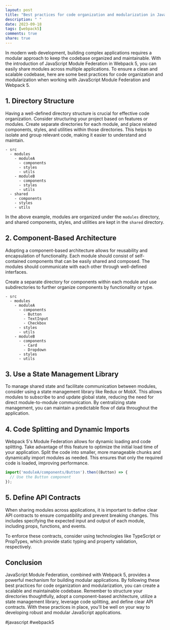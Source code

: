 ```yaml
---
layout: post
title: "Best practices for code organization and modularization in JavaScript Module Federation with Webpack 5"
description: " "
date: 2023-09-18
tags: [webpack5]
comments: true
share: true
---
```


In modern web development, building complex applications requires a modular approach to keep the codebase organized and maintainable. With the introduction of JavaScript Module Federation in Webpack 5, you can easily share modules across multiple applications. To ensure a clean and scalable codebase, here are some best practices for code organization and modularization when working with JavaScript Module Federation and Webpack 5.

## 1. Directory Structure

Having a well-defined directory structure is crucial for effective code organization. Consider structuring your project based on features or modules. Create separate directories for each module, and place related components, styles, and utilities within those directories. This helps to isolate and group relevant code, making it easier to understand and maintain.

```
- src
  - modules
    - moduleA
      - components
      - styles
      - utils
    - moduleB
      - components
      - styles
      - utils
  - shared
    - components
    - styles
    - utils
```

In the above example, modules are organized under the `modules` directory, and shared components, styles, and utilities are kept in the `shared` directory.

## 2. Component-Based Architecture

Adopting a component-based architecture allows for reusability and encapsulation of functionality. Each module should consist of self-contained components that can be easily shared and composed. The modules should communicate with each other through well-defined interfaces.

Create a separate directory for components within each module and use subdirectories to further organize components by functionality or type.

```
- src
  - modules
    - moduleA
      - components
        - Button
        - TextInput
        - Checkbox
      - styles
      - utils
    - moduleB
      - components
        - Card
        - Dropdown
      - styles
      - utils
```

## 3. Use a State Management Library

To manage shared state and facilitate communication between modules, consider using a state management library like Redux or MobX. This allows modules to subscribe to and update global state, reducing the need for direct module-to-module communication. By centralizing state management, you can maintain a predictable flow of data throughout the application.

## 4. Code Splitting and Dynamic Imports

Webpack 5's Module Federation allows for dynamic loading and code splitting. Take advantage of this feature to optimize the initial load time of your application. Split the code into smaller, more manageable chunks and dynamically import modules as needed. This ensures that only the required code is loaded, improving performance.

```javascript
import('moduleA/components/Button').then((Button) => {
  // Use the Button component
});
```

## 5. Define API Contracts

When sharing modules across applications, it is important to define clear API contracts to ensure compatibility and prevent breaking changes. This includes specifying the expected input and output of each module, including props, functions, and events.

To enforce these contracts, consider using technologies like TypeScript or PropTypes, which provide static typing and property validation, respectively.

## Conclusion

JavaScript Module Federation, combined with Webpack 5, provides a powerful mechanism for building modular applications. By following these best practices for code organization and modularization, you can create a scalable and maintainable codebase. Remember to structure your directories thoughtfully, adopt a component-based architecture, utilize a state management library, leverage code splitting, and define clear API contracts. With these practices in place, you'll be well on your way to developing robust and modular JavaScript applications.

\#javascript #webpack5